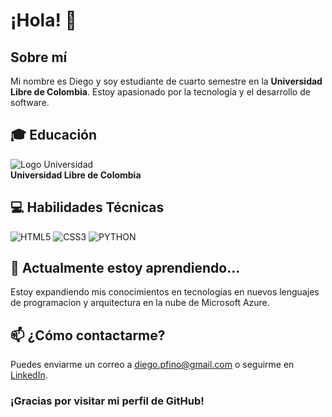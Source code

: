 # ¡Hola! 👋

## Sobre mí
Mi nombre es Diego y soy estudiante de cuarto semestre en la **Universidad Libre de Colombia**. Estoy apasionado por la tecnología y el desarrollo de software.

## 🎓 Educación
![Logo Universidad](https://comunicacionesbogota.unilibre.edu.co/wp-content/uploads/2019/02/logo-ul-06.png)  
**Universidad Libre de Colombia**  

## 💻 Habilidades Técnicas
![HTML5](https://img.shields.io/badge/html5-%23E34F26.svg?style=for-the-badge&logo=html5&logoColor=white) 
![CSS3](https://img.shields.io/badge/css3-%231572B6.svg?style=for-the-badge&logo=css3&logoColor=white)
![PYTHON](https://img.shields.io/badge/python-%233776AB.svg?style=for-the-badge&logo=python&logoColor=white)




## 🌱 Actualmente estoy aprendiendo...
Estoy expandiendo mis conocimientos en tecnologías en nuevos lenguajes de programacion y arquitectura en la nube de Microsoft Azure.

## 📫 ¿Cómo contactarme?
Puedes enviarme un correo a [diego.pfino@gmail.com](diego.pfino@gmail.com) o seguirme en [LinkedIn](https://www.linkedin.com/in/diego-pati%C3%B1o-299414311/).

### ¡Gracias por visitar mi perfil de GitHub!
